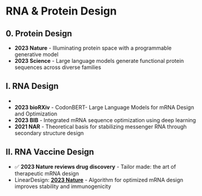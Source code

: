 # RNA & Protein Design

## 0. Protein Design

* **2023 Nature** - Illuminating protein space with a programmable generative model&#x20;
* **2023 Science** - Large language models generate functional protein sequences across diverse families

## I. RNA Design&#x20;

*
* **2023 bioRXiv** - CodonBERT- Large Language Models for mRNA Design and Optimization
* **2023 BIB** - Integrated mRNA sequence optimization using deep learning
* **2021 NAR** - Theoretical basis for stabilizing messenger RNA through secondary structure design

## II. RNA Vaccine Design

* ✅ **2023 Nature reviews drug discovery** - Tailor made: the art of therapeutic mRNA design&#x20;
* LinearDesign: [**2023 Nature**](https://www.nature.com/articles/s41586-023-06127-z) - Algorithm for optimized mRNA design improves stability and immunogenicity
